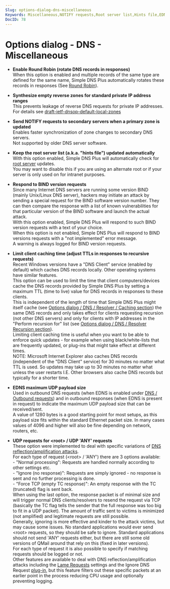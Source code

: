 ```yaml
---
Slug: options-dialog-dns-miscellaneous
Keywords: Miscellaneous,NOTIFY requests,Root server list,Hints file,EDNS0,BIND version requests
DocID: 78
---
```

# Options dialog - DNS - Miscellaneous

- **Enable Round Robin (rotate DNS records in responses)**\
When this option is enabled and multiple records of the same type are defined for the same name, Simple DNS Plus automatically rotates these records in responses (See [Round Robin](df_rrobin.md)).

- **Synthesize empty reverse zones for standard private IP address ranges**\
This prevents leakage of reverse DNS requests for private IP addresses.\
For details see [draft-ietf-dnsop-default-local-zones](http://tools.ietf.org/html/draft-ietf-dnsop-default-local-zones)

- **Send NOTIFY requests to secondary servers when a primary zone is updated**\
Enables faster synchronization of zone changes to secondary DNS servers.\
Not supported by older DNS server software.

- **Keep the root server list (a.k.a. "hints file") updated automatically**\
With this option enabled, Simple DNS Plus will automatically check for [root server](df_root.md) updates.\
You may want to disable this if you are using an alternate root or if your server is only used on for intranet purposes.

- **Respond to BIND version requests**\
Since many Internet DNS servers are running some version BIND (mainly Unix/Linux DNS server), hackers may initiate an attack by sending a special request for the BIND software version number. They can then compare the response with a list of known vulnerabilities for that particular version of the BIND software and launch the actual attack.\
With this option enabled, Simple DNS Plus will respond to such BIND version requests with a text of your choice.\
When this option is not enabled, Simple DNS Plus will respond to BIND versions requests with a "not implemented" error message.\
A warning is always logged for BIND version requests.

- **Limit client caching time (adjust TTLs in responses to recursive requests)**\
Recent Windows versions have a "DNS Client" service (enabled by default) which caches DNS records locally. Other operating systems have similar features.\
This option can be used to limit the time that client computers/devices cache the DNS records provided by Simple DNS Plus by setting a maximum TTL (time to live) value for DNS records in responses to these clients.\
This is independent of the length of time that Simple DNS Plus might itself cache (see [Options dialog / DNS / Resolver / Caching section](wd_opt_dnscaching.md)) the same DNS records and only takes effect for clients requesting recursion (not other DNS servers) and only for clients with IP addresses in the "Perform recursion for" list (see [Options dialog / DNS / Resolver Recursion section](wd_opt_dnsrecur.md)).\
Limiting client caching time is useful when you want to be able to enforce quick updates - for example when using black/white-lists that are frequently updated, or plug-ins that might take effect at different times.\
NOTE: Microsoft Internet Explorer also caches DNS records (independent of the "DNS Client" service) for 30 minutes no matter what TTL is used. So updates may take up to 30 minutes no matter what unless the user restarts I.E. Other browsers also cache DNS records but typically for a shorter time.

- **EDNS maximum UDP payload size**\
Used in outbound DNS requests (when EDNS is enabled under [DNS / Outbound requests](wd_opt_dnsout.md)) and in outbound responses (when EDNS is present in request) to indicate the maximum UDP payload size that can be received/sent.\
A value of 1280 bytes is a good starting point for most setups, as this payload size fits within the standard Ethernet packet size.
In many cases values of 4096 and higher will also be fine depending on network, routers, etc.

- **UDP requests for \<root\> / UDP 'ANY' requests**\
These option were implemented to deal with specific variations of [DNS reflection/amplification attacks](ht_secure.md#amplification).\
For each type of request (\<root\> / 'ANY') there are 3 options available:\
\- "Normal processing": Requests are handled normally according to other settings etc.\
\- "Ignore (no response)": Requests are simply ignored - no response is sent and no further processing is done.\
\- "Force TCP (empty TC response)": An empty response with the TC (truncated) flag is sent back.\
When using the last option, the response packet is of minimal size and will trigger normal DNS clients/resolvers to resend the request via TCP (basically the TC flag tells the sender that the full response was too big to fit in a UDP packet). The amount of traffic sent to victims is minimized (not amplified) and legitimate requests are still possible.\
Generally, ignoring is more effective and kinder to the attack victims, but may cause some issues.
No standard applications would ever send \<root\> requests, so they should be safe to ignore.
Standard applications should not send 'ANY' requests either, but there are still some old versions of QMail around that rely on this (fixed in later versions).\
For each type of request it is also possible to specify if matching requests should be logged or not.\
Other features are available to deal with DNS reflection/amplification attacks including the [Lame Requests](wd_opt_dnslamereq.md) settings and the Ignore DNS Request [plug-in](pi_overview.md), but this feature filters out these specific packets at an earlier point in the process reducing CPU usage and optionally preventing logging.
